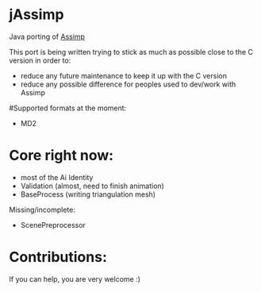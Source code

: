 # jAssimp
Java porting of [Assimp](https://github.com/assimp/assimp)

This port is being written trying to stick as much as possible close to the C version in order to:

- reduce any future maintenance to keep it up with the C version
- reduce any possible difference for peoples used to dev/work with Assimp

#Supported formats at the moment:

- MD2

# Core right now:

- most of the Ai Identity
- Validation (almost, need to finish animation)
- BaseProcess (writing triangulation mesh)

Missing/incomplete:
- ScenePreprocessor


# Contributions:

If you can help, you are very welcome :)
